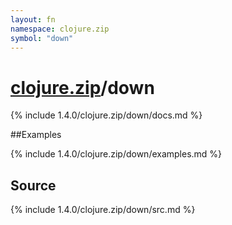 ```yaml
---
layout: fn
namespace: clojure.zip
symbol: "down"
---
```


# [clojure.zip](../)/down

{% include 1.4.0/clojure.zip/down/docs.md %}

##Examples

{% include 1.4.0/clojure.zip/down/examples.md %}
## Source
{% include 1.4.0/clojure.zip/down/src.md %}

